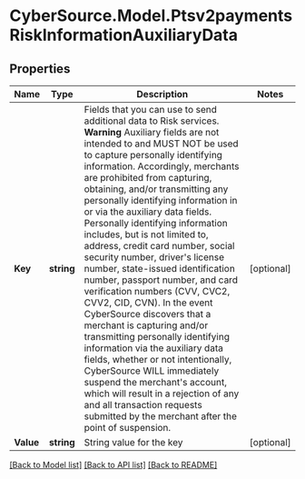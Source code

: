 # CyberSource.Model.Ptsv2paymentsRiskInformationAuxiliaryData
## Properties

Name | Type | Description | Notes
------------ | ------------- | ------------- | -------------
**Key** | **string** | Fields that you can use to send additional data to Risk services. **Warning** Auxiliary fields are not intended to and MUST NOT be used to capture personally identifying information. Accordingly, merchants are prohibited from capturing, obtaining, and/or transmitting any personally identifying information in or via the auxiliary data fields. Personally identifying information includes, but is not limited to, address, credit card number, social security number, driver&#39;s license number, state-issued identification number, passport number, and card verification numbers (CVV, CVC2, CVV2, CID, CVN). In the event CyberSource discovers that a merchant is capturing and/or transmitting personally identifying information via the auxiliary data fields, whether or not intentionally, CyberSource WILL immediately suspend the merchant&#39;s account, which will result in a rejection of any and all transaction requests submitted by the merchant after the point of suspension.  | [optional] 
**Value** | **string** | String value for the key | [optional] 

[[Back to Model list]](../README.md#documentation-for-models) [[Back to API list]](../README.md#documentation-for-api-endpoints) [[Back to README]](../README.md)

